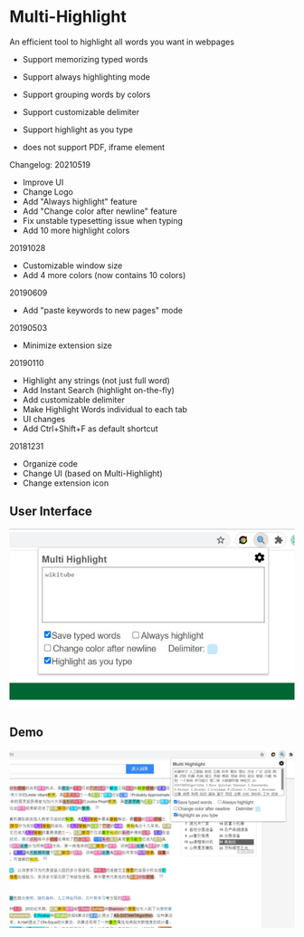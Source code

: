 # Multi-Highlight

An efficient tool to highlight all words you want in webpages  

* Support memorizing typed words
* Support always highlighting mode
* Support grouping words by colors
* Support customizable delimiter
* Support highlight as you type

* does not support PDF, iframe element



Changelog:
20210519
* Improve UI
* Change Logo
* Add "Always highlight" feature
* Add "Change color after newline" feature
* Fix unstable typesetting issue when typing
* Add 10 more highlight colors

20191028
* Customizable window size
* Add 4 more colors (now contains 10 colors)

20190609
* Add "paste keywords to new pages" mode

20190503
* Minimize extension size

20190110
* Highlight any strings (not just full word)
* Add Instant Search (highlight on-the-fly)
* Add customizable delimiter
* Make Highlight Words individual to each tab
* UI changes
* Add Ctrl+Shift+F as default shortcut

20181231
* Organize code
* Change UI (based on Multi-Highlight)
* Change extension icon





## User Interface  
![UI1](./src/img/20210519_screenshot1.jpg)  

## Demo  
![demo1](./src/img/20210519_screenshot3.jpg)  
